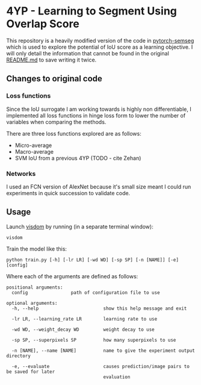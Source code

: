# 4YP -  Learning to Segment Using Overlap Score

This repository is a heavily modified version of the code in [pytorch-semseg](https://github.com/meetshah1995/pytorch-semseg) which is used to explore the potential of IoU score as a learning objective.
I will only detail the information that cannot be found in the original [README.md](https://github.com/HMellor/4YP/blob/master/pytorch-semseg/README.md) to save writing it twice.

## Changes to original code
### Loss functions
Since the IoU surrogate I am working towards is highly non differentiable, I implemented all loss functions in hinge loss form to lower the number of variables when comparing the methods.

There are three loss functions explored are as follows:
  - Micro-average
  - Macro-average
  - SVM IoU from a previous 4YP (TODO - cite Zehan)
### Networks
I used an FCN version of AlexNet because it's small size meant I could run experiments in quick succession to validate code.

## Usage
Launch [visdom](https://github.com/facebookresearch/visdom#launch) by running (in a separate terminal window):
```
visdom
```
Train the model like this:
```
python train.py [-h] [-lr LR] [-wd WD] [-sp SP] [-n [NAME]] [-e] [config]
```
Where each of the arguments are defined as follows:
```
positional arguments:
  config                path of configuration file to use

optional arguments:
  -h, --help                        show this help message and exit
  
  -lr LR, --learning_rate LR        learning rate to use
  
  -wd WD, --weight_decay WD         weight decay to use
  
  -sp SP, --superpixels SP          how many superpixels to use
  
  -n [NAME], --name [NAME]          name to give the experiment output directory
                                    
  -e, --evaluate                    causes prediction/image pairs to be saved for later
                                    evaluation
```
